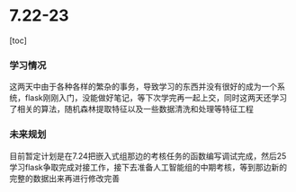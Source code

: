 # 7.22-23

[toc]

### 学习情况

这两天中由于各种各样的繁杂的事务，导致学习的东西并没有很好的成为一个系统，flask刚刚入门，没能做好笔记，等下次学完再一起上交，同时这两天还学习了相关的算法，随机森林提取特征以及一些数据清洗和处理等特征工程



### 未来规划

目前暂定计划是在7.24把嵌入式组那边的考核任务的函数编写调试完成，然后25学习flask争取完成对接工作，接下去准备人工智能组的中期考核，等到那边新的完整的数据出来再进行修改完善